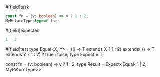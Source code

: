 #[field]task
```ts
const fn = (v: boolean) => v ? 1 : 2;
MyReturnType<typeof fn>;
```

#[field]expected
```ts
1 | 2
```

#[field]test
type Equal<X, Y> = (<T>() => T extends X ? 1 : 2) extends(
    <T>() => T extends Y ? 1 : 2) ? true : false;
type Expect<T extends true> = T;

const fn = (v: boolean) => v ? 1 : 2;
type Result = Expect<Equal<1 | 2, MyReturnType<typeof fn>>>

